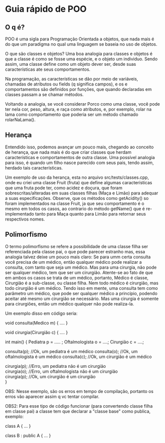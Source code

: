 # Guia rápido de POO

## O q é?
POO é uma sigla para Programação Orientada a objetos, que nada mais é 
do que um paradigma no qual uma linguagem se baseia no uso de objetos.

O que são classes e objetos?
Uma boa analogia para classes e objetos é que a classe é como se fosse
uma espécie, e o objeto um individuo. Sendo assim, uma classe define
como um objeto dever ser, desde suas características ate seus 
comportamentos.

Na programação, as características se dão por meio de variáveis,
chamadas de atributos ou fields (q significa campos), e os e 
comportamentos são definidos por funções, que quando declaradas
em classes passam a se chamar métodos.

Voltando a analogia, se você considerar Porco como uma classe,
você pode ter nela cor, peso, altura, e raça como atributos, e, por
exemplo, rolar na lama como comportamento que poderia ser um método
chamado rolarNaLama().

## Herança
Entendido isso, podemos avançar um pouco mais, chegando ao conceito
de herança, que nada mais é do que criar classes que herdam 
características e comportamentos de outra classe.
Uma possível analogia para isso, é quando um filho nasce parecido
com seus pais, tendo assim, herdado tais características.

Um exemplo de uso da herança, esta no arquivo src/tests/classes.cpp,
onde eu criei uma classe Fruit (fruta) que define algumas 
características que uma fruta pode ter, como acidez e doçura, que
foram sobrescritas/alteradas em suas classes filhas (Maça e Limão)
para adequar a suas especificações.
Observe, que os métodos como getAcidity() so foram implementados na 
classe Fruit, ja que seu comportamento é o mesmo em todos os casos,
ao contrario do método getName() que é re-implementado tanto para
Maça quanto para Limão para retornar seus respectivos nomes.

## Polimorfismo
O termo polimorfismo se refere a possibilidade de uma classe filha ser
referenciada pela classe pai, o que pode parecer estranho mas, essa
analogia talvez deixe um pouco mais claro:
Se para umm certa consulta você precisa de um médico, então qualquer
médico pode realizar a consulta, com tanto que seja um médico.
Mas para uma cirurgia, não pode ser qualquer médico, tem que ser um
cirurgião.
Atente-se ao fato de que em ambos os casos se trata de um médico,
portanto, Médico é classe, Cirurgião é a sub-classe, ou classe filha.
Nem todo médico é cirurgião, mas todo cirurgião é um médico.
Tendo isso em mente, uma consulta tem como parâmetro um médico,
que pode ser qualquer médico a princípio, podendo aceitar até mesmo
um cirurgião se necessário. Mas uma cirurgia é somente para 
cirurgiões, então um médico qualquer não pode realiza-la.

Um exemplo disso em código seria:

void consulta(Medico m) { .... }

void cirurgia(Cirurgião c) { .... }

int main() {
  Pediatra p = ..... ;
  Oftalmologista o = ....;
  Cirurgião c = ....;

  consulta(p); //Ok, um pediatra é um médico
  consulta(o); //Ok, um oftalmologista é um médico
  consulta(c); //Ok, um cirurgião é um médico

  cirurgia(p); //Erro, um pediatra não é um cirurgião  
  cirurgia(o); //Erro, um oftalmologista não é um cirurgião  
  cirurgia(p); //Ok, um cirurgião é um cirurgião  
}

OBS: Nesse exemplo, são os erros em tempo de compilação, portanto
os erros vão aparecer assim q vc tentar compilar.

OBS2: Para esse tipo de código funcionar (para convertendo classe
filha em classe pai) a classe tem que declarar a "classe base"
como publica, exemplo:

class A { ... }

class B : public A { ... }